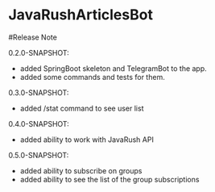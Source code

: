 # JavaRushArticlesBot
#Release Note

0.2.0-SNAPSHOT:
* added SpringBoot skeleton and TelegramBot to the app. 
* added some commands and tests for them.

0.3.0-SNAPSHOT:
* added /stat command to see user list

0.4.0-SNAPSHOT:
* added ability to work with JavaRush API


0.5.0-SNAPSHOT:
* added ability to subscribe on groups
* added ability to see the list of the group subscriptions
